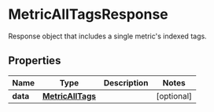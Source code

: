 # MetricAllTagsResponse

Response object that includes a single metric's indexed tags.

## Properties

| Name     | Type                                  | Description | Notes      |
| -------- | ------------------------------------- | ----------- | ---------- |
| **data** | [**MetricAllTags**](MetricAllTags.md) |             | [optional] |
